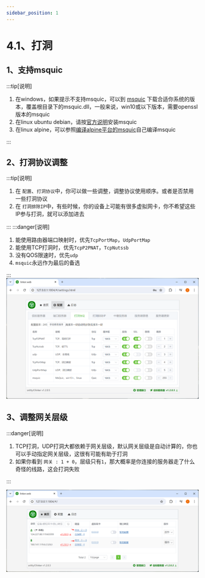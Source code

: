 ```yaml
---
sidebar_position: 1
---
```


# 4.1、打洞

## 1、支持msquic

:::tip[说明]

1. 在windows，如果提示不支持msquic，可以到 <a target="_blank" href="https://github.com/microsoft/msquic/releases/latest">msquic</a> 下载合适你系统的版本，覆盖根目录下的msquic.dll，一般来说，win10或以下版本，需要openssl版本的msquic
2. 在linux ubuntu  debian，请按<a target="_blank" href="https://github.com/dotnet/runtime/tree/main/src/libraries/System.Net.Quic">官方说明</a>安装msquic
3. 在linux alpine，可以参照<a target="_blank" href="https://blog.snltty.com/2024/07/24/%e8%87%aa%e5%b7%b1%e7%bc%96%e8%af%91alpine%e4%b8%8b%e7%9a%84msquic/">编译alpine平台的msquic</a>自己编译msquic

:::


## 2、打洞协议调整

:::tip[说明]

1. 在 `配置`、`打洞协议`中，你可以做一些调整，调整协议使用顺序。或者是否禁用一些打洞协议
2. 在 `打洞排除IP`中，有些时候，你的设备上可能有很多虚拟网卡，你不希望这些IP参与打洞，就可以添加进去

:::
:::danger[说明]

1. 能使用路由器端口映射时，优先`TcpPortMap`，`UdpPortMap`
2. 能使用TCP打洞时，优先`TcpP2PNAT`，`TcpNutssb`
3. 没有QOS限速时，优先`udp`
4. `msquic`永远作为最后的备选

:::
![Docusaurus Plushie](./img/transport.png)

## 3、调整网关层级

:::danger[说明]

1. TCP打洞，UDP打洞大都依赖于网关层级，默认网关层级是自动计算的，你也可以手动指定网关层级，这很有可能有助于打洞
2. 如果你看到 `网关 : 1 + 0`，层级只有`1`，那大概率是你连接的服务器走了什么奇怪的线路，这会打洞失败

:::


![Docusaurus Plushie](./img/tunnel.png)